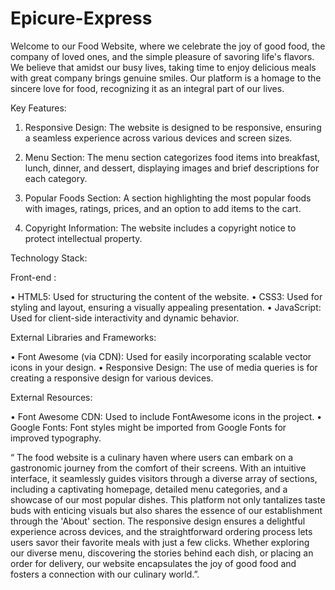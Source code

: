 # Epicure-Express

Welcome to our Food Website, where we celebrate the joy of good food, the company of loved ones, and the simple pleasure of savoring life's flavors. We believe that amidst our busy lives, taking time to enjoy delicious meals with great company brings genuine smiles. Our platform is a homage to the sincere love for food, recognizing it as an integral part of our lives.

Key Features:

1.	 Responsive Design:
 The website is designed to be responsive, ensuring a seamless experience across various devices and screen sizes.

2.	Menu Section:
	The menu section categorizes food items into breakfast, lunch, dinner, and dessert, displaying images and brief descriptions for each category.

3.	Popular Foods Section:
	A section highlighting the most popular foods with images, ratings, prices, and an option to add items to the cart.

4.	Copyright Information:
	The website includes a copyright notice to protect intellectual property.

Technology Stack:

Front-end :

•	 HTML5: Used for structuring the content of the website.
•	CSS3: Used for styling and layout, ensuring a visually appealing presentation.
•	JavaScript: Used for client-side interactivity and dynamic behavior.

External Libraries and Frameworks:

•	Font Awesome (via CDN): Used for easily incorporating scalable vector icons in your design.
•	Responsive Design: The use of media queries is for creating a responsive design for various devices. 

External Resources:

•	Font Awesome CDN: Used to include FontAwesome icons in the project.
•	Google Fonts: Font styles might be imported from Google Fonts for improved typography.

“ The food website is a culinary haven where users can embark on a gastronomic journey from the comfort of their screens. With an intuitive interface, it seamlessly guides visitors through a diverse array of sections, including a captivating homepage, detailed menu categories, and a showcase of our most popular dishes. This platform not only tantalizes taste buds with enticing visuals but also shares the essence of our establishment through the 'About' section. The responsive design ensures a delightful experience across devices, and the straightforward ordering process lets users savor their favorite meals with just a few clicks. Whether exploring our diverse menu, discovering the stories behind each dish, or placing an order for delivery, our website encapsulates the joy of good food and fosters a connection with our culinary world.”.
